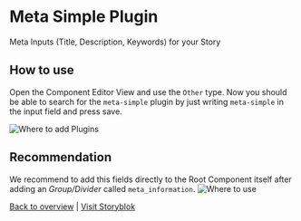 # Meta Simple Plugin
Meta Inputs (Title, Description, Keywords) for your Story

## How to use
Open the Component Editor View and use the `Other` type. Now you should be able to search for the `meta-simple` plugin by just writing `meta-simple` in the input field and press save. 

![Where to add Plugins](https://a.storyblok.com/f/40039/40f6e6b955/bildschirmfoto-2016-12-20-um-09-15-01.png)

## Recommendation
We recommend to add this fields directly to the Root Component itself after adding an *Group/Divider* called `meta_information`.
![Where to use](https://a.storyblok.com/f/40039/d075ad0340/bildschirmfoto-2016-12-20-um-14-38-19.png)

[Back to overview](https://storyblok-plugins.github.io/) | [Visit Storyblok](https://storyblok.com)
